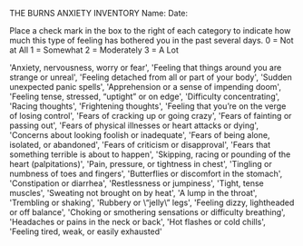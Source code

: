 THE BURNS ANXIETY INVENTORY 
Name:  Date:  
 
 
 
Place a check mark in the box to the right of each category to indicate how 
much this type of feeling has bothered you in the past several days. 
0 = Not at All 
1 = Somewhat 
2 = Moderately 
3 = A Lot 

'Anxiety, nervousness, worry or fear',
'Feeling that things around you are strange or unreal',
'Feeling detached from all or part of your body',
'Sudden unexpected panic spells',
'Apprehension or a sense of impending doom',
'Feeling tense, stressed, “uptight” or on edge',
'Difficulty concentrating',
'Racing thoughts',
'Frightening thoughts',
'Feeling that you’re on the verge of losing control',
'Fears of cracking up or going crazy',
'Fears of fainting or passing out',
'Fears of physical illnesses or heart attacks or dying',
'Concerns about looking foolish or inadequate',
'Fears of being alone, isolated, or abandoned',
'Fears of criticism or disapproval',
'Fears that something terrible is about to happen',
'Skipping, racing or pounding of the heart (palpitations)',
'Pain, pressure, or tightness in chest',
'Tingling or numbness of toes and fingers',
'Butterflies or discomfort in the stomach',
'Constipation or diarrhea',
'Restlessness or jumpiness',
'Tight, tense muscles',
'Sweating not brought on by heat',
'A lump in the throat',
'Trembling or shaking',
'Rubbery or \“jelly\” legs',
'Feeling dizzy, lightheaded or off balance',
'Choking or smothering sensations or difficulty breathing',
'Headaches or pains in the neck or back',
'Hot flashes or cold chills',
'Feeling tired, weak, or easily exhausted'